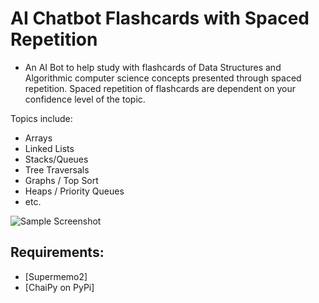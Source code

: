 # AI Chatbot Flashcards with Spaced Repetition

- An AI Bot to help study with flashcards of Data Structures and Algorithmic computer science concepts presented through spaced repetition. Spaced repetition of flashcards are dependent on your confidence level of the topic.

Topics include:
- Arrays
- Linked Lists
- Stacks/Queues
- Tree Traversals
- Graphs / Top Sort
- Heaps / Priority Queues
- etc.

![Sample Screenshot](https://github.com/steveahnahn/Flashcards-Bot/tree/master/img/LeetCodeBot.j)

## Requirements:
* [Supermemo2]
* [ChaiPy on PyPi]
